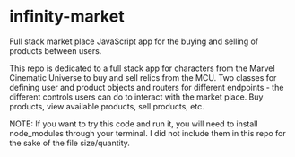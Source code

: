 # infinity-market
Full stack market place JavaScript app for the buying and selling of products between users. 

This repo is dedicated to a full stack app for characters from the Marvel Cinematic Universe to buy and sell relics from the MCU. 
Two classes for defining user and product objects and routers for different endpoints - the different controls users can do to interact with the market place. Buy products, view available products,
sell products, etc.

NOTE: If you want to try this code and run it, you will need to install node_modules through your terminal. I did not include them in this repo for the sake of the file size/quantity. 
